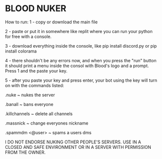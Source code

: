 # BLOOD NUKER

How to run:
1 - copy or download the main file

2 - paste or put it in somewhere like replit where you can run your python for free with a console.

3 - download everything inside the console, like pip install discord.py or pip install colorama

4 - there shouldn't be any errors now, and when you press the "run" button it should print a menu inside the consol with Blood's logo and a prompt. Press 1 and the paste your key.

5 - after you paste your key and press enter, your bot using the key will turn on with the commands listed:


.nuke ~ nukes the server

.banall ~ bans everyone

.killchannels ~ delete all channels

.massnick ~ change everyones nickname

.spammdm <@user> ~ spams a users dms

I DO NOT ENDORSE NUKING OTHER PEOPLE'S SERVERS. USE IN A CLOSED AND SAFE ENVIRONMENT OR IN A SERVER WITH PERMISSION FROM THE OWNER.
